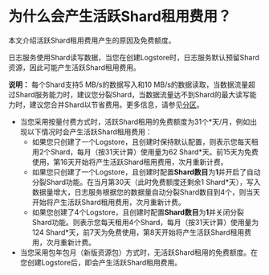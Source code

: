 # 为什么会产生活跃Shard租用费用？

本文介绍活跃Shard租用费用产生的原因及免费额度。

日志服务使用Shard读写数据，当您在创建Logstore时，日志服务默认预留Shard资源，因此可能产生活跃Shard租用费用。

**说明：** 每个Shard支持5 MB/s的数据写入和10 MB/s的数据读取，当数据流量超过Shard服务能力时，建议您分裂Shard，当数据流量达不到Shard的最大读写能力时，建议您合并Shard以节省费用。更多信息，请参见[分区](/cn.zh-CN/产品简介/基本概念/分区.md)。

-   当您采用按量付费方式时，活跃Shard租用的免费额度为31个\*天/月，例如出现以下情况时会产生活跃Shard租用费用：
    -   如果您只创建了一个Logstore，且创建时保持默认配置，则表示您每天租用2个Shard，每月（按31天计算）使用量为62 Shard\*天。前15天为免费使用，第16天开始将产生活跃Shard租用费用，次月重新计费。
    -   如果您只创建了一个Logstore，且创建时配置**Shard数目**为**1**并开启了自动分裂Shard功能。在当月第30天（此时免费额度还剩余1 Shard\*天），写入数据量增大，日志服务根据您的数据量自动分裂Shard数目到4个，则当天开始将产生活跃Shard租用费用，次月重新计费。
    -   如果您创建了4个Logstore，且创建时配置**Shard数目**为**1**并关闭分裂Shard功能。则表示您每天租用4个Shard，每月（按31天计算）使用量为124 Shard\*天，前7天为免费使用，第8天开始将产生活跃Shard租用费用，次月重新计费。
-   当您采用包年包月（新版资源包）方式时，无活跃Shard租用的免费额度。在您创建Logstore后，即会产生活跃Shard租用费用。

